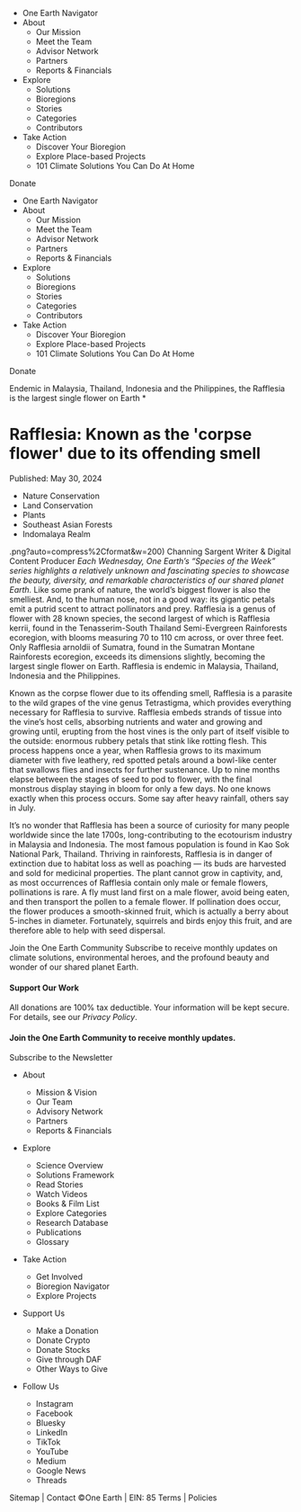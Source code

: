  
  * One Earth Navigator
  * About 
    * Our Mission
    * Meet the Team
    * Advisor Network
    * Partners
    * Reports & Financials
  * Explore 
    * Solutions
    * Bioregions
    * Stories
    * Categories
    * Contributors
  * Take Action 
    * Discover Your Bioregion
    * Explore Place-based Projects
    * 101 Climate Solutions You Can Do At Home

Donate
  * One Earth Navigator
  * About
    * Our Mission
    * Meet the Team
    * Advisor Network
    * Partners
    * Reports & Financials
  * Explore
    * Solutions
    * Bioregions
    * Stories
    * Categories
    * Contributors
  * Take Action
    * Discover Your Bioregion
    * Explore Place-based Projects
    * 101 Climate Solutions You Can Do At Home

Donate

Endemic in Malaysia, Thailand, Indonesia and the Philippines, the Rafflesia is the largest single flower on Earth
  * 

# Rafflesia: Known as the 'corpse flower' due to its offending smell
Published: May 30, 2024
  *  Nature Conservation 
  *  Land Conservation 
  *  Plants 
  *  Southeast Asian Forests 
  *  Indomalaya Realm 


.png?auto=compress%2Cformat&w=200)
Channing Sargent
Writer & Digital Content Producer
_Each Wednesday, One Earth’s “Species of the Week” series highlights a relatively unknown and fascinating_ _species_ _to showcase the beauty, diversity, and remarkable characteristics of our shared planet Earth._
Like some prank of nature, the world’s biggest flower is also the smelliest. And, to the human nose, not in a good way: its gigantic petals emit a putrid scent to attract pollinators and prey.
Rafflesia is a genus of flower with 28 known species, the second largest of which is Rafflesia kerrii, found in the Tenasserim-South Thailand Semi-Evergreen Rainforests ecoregion, with blooms measuring 70 to 110 cm across, or over three feet. Only Rafflesia arnoldii of Sumatra, found in the Sumatran Montane Rainforests ecoregion, exceeds its dimensions slightly, becoming the largest single flower on Earth. Rafflesia is endemic in Malaysia, Thailand, Indonesia and the Philippines.

Known as the corpse flower due to its offending smell, Rafflesia is a parasite to the wild grapes of the vine genus Tetrastigma, which provides everything necessary for Rafflesia to survive. Rafflesia embeds strands of tissue into the vine’s host cells, absorbing nutrients and water and growing and growing until, erupting from the host vines is the only part of itself visible to the outside: enormous rubbery petals that stink like rotting flesh.
This process happens once a year, when Rafflesia grows to its maximum diameter with five leathery, red spotted petals around a bowl-like center that swallows flies and insects for further sustenance. Up to nine months elapse between the stages of seed to pod to flower, with the final monstrous display staying in bloom for only a few days. No one knows exactly when this process occurs. Some say after heavy rainfall, others say in July.

It’s no wonder that Rafflesia has been a source of curiosity for many people worldwide since the late 1700s, long-contributing to the ecotourism industry in Malaysia and Indonesia. The most famous population is found in Kao Sok National Park, Thailand.
Thriving in rainforests, Rafflesia is in danger of extinction due to habitat loss as well as poaching — its buds are harvested and sold for medicinal properties. The plant cannot grow in captivity, and, as most occurrences of Rafflesia contain only male or female flowers, pollinations is rare. A fly must land first on a male flower, avoid being eaten, and then transport the pollen to a female flower. If pollination does occur, the flower produces a smooth-skinned fruit, which is actually a berry about 5-inches in diameter. Fortunately, squirrels and birds enjoy this fruit, and are therefore able to help with seed dispersal.
  
Join the One Earth Community
Subscribe to receive monthly updates on climate solutions, environmental heroes, and the profound beauty and wonder of our shared planet Earth.

#### Support Our Work 
All donations are 100% tax deductible. Your information will be kept secure. For details, see our _Privacy Policy_.
#### Join the One Earth Community to receive monthly updates.
Subscribe to the Newsletter

[](https://www.oneearth.org/)
  * About
    * Mission & Vision
    * Our Team
    * Advisory Network
    * Partners
    * Reports & Financials
  * Explore
    * Science Overview
    * Solutions Framework
    * Read Stories
    * Watch Videos
    * Books & Film List
    * Explore Categories
    * Research Database
    * Publications
    * Glossary
  * Take Action
    * Get Involved
    * Bioregion Navigator
    * Explore Projects
  * Support Us
    * Make a Donation
    * Donate Crypto
    * Donate Stocks
    * Give through DAF
    * Other Ways to Give


  * Follow Us
    *  Instagram 
    *  Facebook 
    *  Bluesky 
    *  LinkedIn 
    *  TikTok 
    *  YouTube 
    *  Medium 
    *  Google News 
    *  Threads 


              
Sitemap | Contact
©One Earth | EIN: 85
Terms | Policies